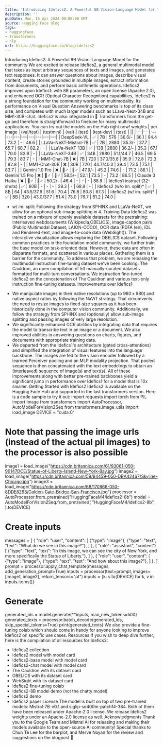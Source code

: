 ```yaml
---
title: 'Introducing Idefics2: A Powerful 8B Vision-Language Model for the community'
description: ''
pubDate: Mon, 15 Apr 2024 00:00:00 GMT
source: Hugging Face Blog
tags:
- huggingface
- transformers
- nlp
url: https://huggingface.co/blog/idefics2
---
```


Introducing Idefics2: A Powerful 8B Vision-Language Model for the community
We are excited to release Idefics2, a general multimodal model that takes as input arbitrary sequences of texts and images, and generates text responses. It can answer questions about images, describe visual content, create stories grounded in multiple images, extract information from documents, and perform basic arithmetic operations.
Idefics2 improves upon Idefics1: with 8B parameters, an open license (Apache 2.0), and enhanced OCR (Optical Character Recognition) capabilities, Idefics2 is a strong foundation for the community working on multimodality. Its performance on Visual Question Answering benchmarks is top of its class size, and competes with much larger models such as LLava-Next-34B and MM1-30B-chat.
Idefics2 is also integrated in 🤗 Transformers from the get-go and therefore is straightforward to finetune for many multimodal applications. You can try out the models on the Hub right now!
weights |
per image |
(val/test) |
(testmini) |
(val) |
(test) |
(test-dev) |
(test) |
||
|---|---|---|---|---|---|---|---|---|---|
| DeepSeek-VL | ✅ | 7B | 576 | 36.6/- | 36.1 | 64.4 | 73.2 | - | 49.6 |
| LLaVa-NeXT-Mistral-7B | ✅ | 7B | 2880 | 35.3/- | 37.7 | 65.7 | 68.7 | 82.2 | - |
| LLaVa-NeXT-13B | ✅ | 13B | 2880 | 36.2/- | 35.3 | 67.1 | 70.0 | 82.8 | - |
| LLaVa-NeXT-34B | ✅ | 34B | 2880 | 51.1/44.7 | 46.5 | 69.5 | 79.3 | 83.7 | - |
| MM1-Chat-7B | ❌ | 7B | 720 | 37.0/35.6 | 35.9 | 72.8 | 72.3 | 82.8 | - |
| MM1-Chat-30B | ❌ | 30B | 720 | 44.7/40.3 | 39.4 | 73.5 | 75.1 | 83.7 | |
| Gemini 1.0 Pro | ❌ | 🤷♂️ | 🤷♂️ | 47.9/- | 45.2 | 74.6 | - | 71.2 | 88.1 |
| Gemini 1.5 Pro | ❌ | 🤷♂️ | 🤷♂️ | 58.5/- | 52.1 | 73.5 | - | 73.2 | 86.5 |
| Claude 3 Haiku | ❌ | 🤷♂️ | 🤷♂️ | 50.2/- | 46.4 | - | - | - | 88.8 |
| Idefics1 instruct (32-shots) | ✅ | 80B | - | - | - | 39.3 | - | 68.8 | - |
| Idefics2 (w/o im. split)* | ✅ | 8B | 64 | 43.5/37.9 | 51.6 | 70.4 | 76.8 | 80.8 | 67.3 |
| Idefics2 (w/ im. split)* | ✅ | 8B | 320 | 43.0/37.7 | 51.4 | 73.0 | 76.7 | 81.2 | 74.0 |
* w/ im. split: Following the strategy from SPHINX and LLaVa-NeXT, we allow for an optional sub-image splitting in 4.
Training Data
Idefics2 was trained on a mixture of openly available datasets for the pretraining: Interleaved webdocuments (Wikipedia,OBELICS), image-caption pairs (Public Multimodal Dataset, LAION-COCO), OCR data (PDFA (en), IDL and Rendered-text, and image-to-code data (WebSight)).
The interactive visualization allows exploring the OBELICS dataset.
Following common practices in the foundation model community, we further train the base model on task-oriented data. However, these data are often in disparate formats, and scattered in various places. Gathering them is a barrier for the community. To address that problem, we are releasing the multimodal instruction fine-tuning dataset we've been cooking: The Cauldron, an open compilation of 50 manually-curated datasets formatted for multi-turn conversations. We instruction fine-tuned Idefics2 on the concatenation of The Cauldron and various text-only instruction fine-tuning datasets.
Improvements over Idefics1
- We manipulate images in their native resolutions (up to 980 x 980) and native aspect ratios by following the NaViT strategy. That circumvents the need to resize images to fixed-size squares as it has been historically done in the computer vision community. Additionally, we follow the strategy from SPHINX and (optionally) allow sub-image splitting and passing images of very large resolution.
- We significantly enhanced OCR abilities by integrating data that requires the model to transcribe text in an image or a document. We also improved abilities in answering questions on charts, figures, and documents with appropriate training data.
- We departed from the Idefics1's architecture (gated cross-attentions) and simplified the integration of visual features into the language backbone. The images are fed to the vision encoder followed by a learned Perceiver pooling and an MLP modality projection. That pooled sequence is then concatenated with the text embeddings to obtain an (interleaved) sequence of image(s) and text(s).
All of these improvements along with better pre-trained backbones yield a significant jump in performance over Idefics1 for a model that is 10x smaller.
Getting Started with Idefics2
Idefics2 is available on the Hugging Face Hub and supported in the last transformers
version. Here is a code sample to try it out:
import requests
import torch
from PIL import Image
from transformers import AutoProcessor, AutoModelForVision2Seq
from transformers.image_utils import load_image
DEVICE = "cuda:0"
# Note that passing the image urls (instead of the actual pil images) to the processor is also possible
image1 = load_image("https://cdn.britannica.com/61/93061-050-99147DCE/Statue-of-Liberty-Island-New-York-Bay.jpg")
image2 = load_image("https://cdn.britannica.com/59/94459-050-DBA42467/Skyline-Chicago.jpg")
image3 = load_image("https://cdn.britannica.com/68/170868-050-8DDE8263/Golden-Gate-Bridge-San-Francisco.jpg")
processor = AutoProcessor.from_pretrained("HuggingFaceM4/idefics2-8b")
model = AutoModelForVision2Seq.from_pretrained(
"HuggingFaceM4/idefics2-8b",
).to(DEVICE)
# Create inputs
messages = [
{
"role": "user",
"content": [
{"type": "image"},
{"type": "text", "text": "What do we see in this image?"},
]
},
{
"role": "assistant",
"content": [
{"type": "text", "text": "In this image, we can see the city of New York, and more specifically the Statue of Liberty."},
]
},
{
"role": "user",
"content": [
{"type": "image"},
{"type": "text", "text": "And how about this image?"},
]
},
]
prompt = processor.apply_chat_template(messages, add_generation_prompt=True)
inputs = processor(text=prompt, images=[image1, image2], return_tensors="pt")
inputs = {k: v.to(DEVICE) for k, v in inputs.items()}
# Generate
generated_ids = model.generate(**inputs, max_new_tokens=500)
generated_texts = processor.batch_decode(generated_ids, skip_special_tokens=True)
print(generated_texts)
We also provide a fine-tuning colab which should come in handy for anyone looking to improve Idefics2 on specific use cases.
Resources
If you wish to deep dive further, here is the compilation of all resources for Idefics2:
- Idefics2 collection
- Idefics2 model with model card
- Idefics2-base model with model card
- Idefics2-chat model with model card
- The Cauldron with its dataset card
- OBELICS with its dataset card
- WebSight with its dataset card
- Idefics2 fine-tuning colab
- Idefics2-8B model demo (not the chatty model)
- Idefics2 demo
- Idefics2 paper
License
The model is built on top of two pre-trained models: Mistral-7B-v0.1 and siglip-so400m-patch14-384. Both of them have been released under Apache-2.0 license. We release Idefics2 weights under an Apache-2.0 license as well.
Acknowledgments
Thank you to the Google Team and Mistral AI for releasing and making their models available to the open-source AI community!
Special thanks to Chun Te Lee for the barplot, and Merve Noyan for the review and suggestions on the blogpost 🤗